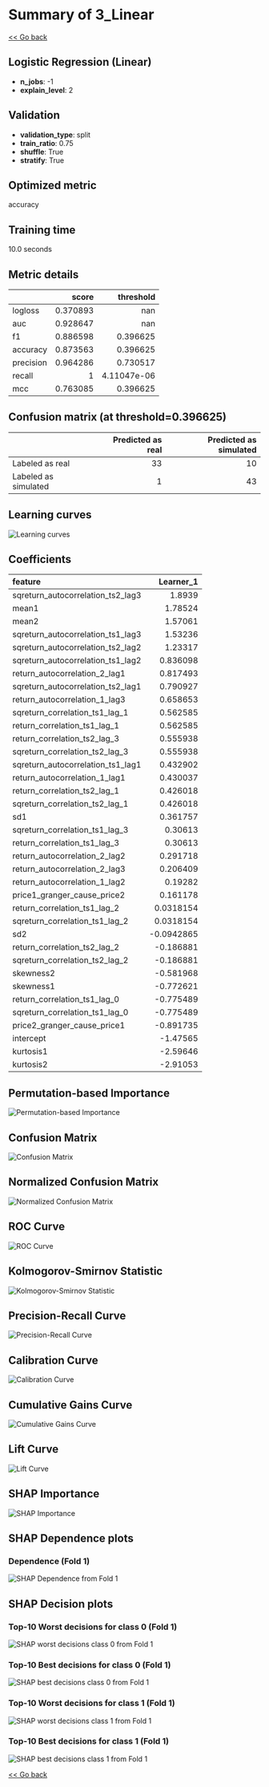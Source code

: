 # Summary of 3_Linear

[<< Go back](../README.md)


## Logistic Regression (Linear)
- **n_jobs**: -1
- **explain_level**: 2

## Validation
 - **validation_type**: split
 - **train_ratio**: 0.75
 - **shuffle**: True
 - **stratify**: True

## Optimized metric
accuracy

## Training time

10.0 seconds

## Metric details
|           |    score |     threshold |
|:----------|---------:|--------------:|
| logloss   | 0.370893 | nan           |
| auc       | 0.928647 | nan           |
| f1        | 0.886598 |   0.396625    |
| accuracy  | 0.873563 |   0.396625    |
| precision | 0.964286 |   0.730517    |
| recall    | 1        |   4.11047e-06 |
| mcc       | 0.763085 |   0.396625    |


## Confusion matrix (at threshold=0.396625)
|                      |   Predicted as real |   Predicted as simulated |
|:---------------------|--------------------:|-------------------------:|
| Labeled as real      |                  33 |                       10 |
| Labeled as simulated |                   1 |                       43 |

## Learning curves
![Learning curves](learning_curves.png)

## Coefficients
| feature                           |   Learner_1 |
|:----------------------------------|------------:|
| sqreturn_autocorrelation_ts2_lag3 |   1.8939    |
| mean1                             |   1.78524   |
| mean2                             |   1.57061   |
| sqreturn_autocorrelation_ts1_lag3 |   1.53236   |
| sqreturn_autocorrelation_ts2_lag2 |   1.23317   |
| sqreturn_autocorrelation_ts1_lag2 |   0.836098  |
| return_autocorrelation_2_lag1     |   0.817493  |
| sqreturn_autocorrelation_ts2_lag1 |   0.790927  |
| return_autocorrelation_1_lag3     |   0.658653  |
| sqreturn_correlation_ts1_lag_1    |   0.562585  |
| return_correlation_ts1_lag_1      |   0.562585  |
| return_correlation_ts2_lag_3      |   0.555938  |
| sqreturn_correlation_ts2_lag_3    |   0.555938  |
| sqreturn_autocorrelation_ts1_lag1 |   0.432902  |
| return_autocorrelation_1_lag1     |   0.430037  |
| return_correlation_ts2_lag_1      |   0.426018  |
| sqreturn_correlation_ts2_lag_1    |   0.426018  |
| sd1                               |   0.361757  |
| sqreturn_correlation_ts1_lag_3    |   0.30613   |
| return_correlation_ts1_lag_3      |   0.30613   |
| return_autocorrelation_2_lag2     |   0.291718  |
| return_autocorrelation_2_lag3     |   0.206409  |
| return_autocorrelation_1_lag2     |   0.19282   |
| price1_granger_cause_price2       |   0.161178  |
| return_correlation_ts1_lag_2      |   0.0318154 |
| sqreturn_correlation_ts1_lag_2    |   0.0318154 |
| sd2                               |  -0.0942865 |
| return_correlation_ts2_lag_2      |  -0.186881  |
| sqreturn_correlation_ts2_lag_2    |  -0.186881  |
| skewness2                         |  -0.581968  |
| skewness1                         |  -0.772621  |
| return_correlation_ts1_lag_0      |  -0.775489  |
| sqreturn_correlation_ts1_lag_0    |  -0.775489  |
| price2_granger_cause_price1       |  -0.891735  |
| intercept                         |  -1.47565   |
| kurtosis1                         |  -2.59646   |
| kurtosis2                         |  -2.91053   |


## Permutation-based Importance
![Permutation-based Importance](permutation_importance.png)
## Confusion Matrix

![Confusion Matrix](confusion_matrix.png)


## Normalized Confusion Matrix

![Normalized Confusion Matrix](confusion_matrix_normalized.png)


## ROC Curve

![ROC Curve](roc_curve.png)


## Kolmogorov-Smirnov Statistic

![Kolmogorov-Smirnov Statistic](ks_statistic.png)


## Precision-Recall Curve

![Precision-Recall Curve](precision_recall_curve.png)


## Calibration Curve

![Calibration Curve](calibration_curve_curve.png)


## Cumulative Gains Curve

![Cumulative Gains Curve](cumulative_gains_curve.png)


## Lift Curve

![Lift Curve](lift_curve.png)



## SHAP Importance
![SHAP Importance](shap_importance.png)

## SHAP Dependence plots

### Dependence (Fold 1)
![SHAP Dependence from Fold 1](learner_fold_0_shap_dependence.png)

## SHAP Decision plots

### Top-10 Worst decisions for class 0 (Fold 1)
![SHAP worst decisions class 0 from Fold 1](learner_fold_0_shap_class_0_worst_decisions.png)
### Top-10 Best decisions for class 0 (Fold 1)
![SHAP best decisions class 0 from Fold 1](learner_fold_0_shap_class_0_best_decisions.png)
### Top-10 Worst decisions for class 1 (Fold 1)
![SHAP worst decisions class 1 from Fold 1](learner_fold_0_shap_class_1_worst_decisions.png)
### Top-10 Best decisions for class 1 (Fold 1)
![SHAP best decisions class 1 from Fold 1](learner_fold_0_shap_class_1_best_decisions.png)

[<< Go back](../README.md)
